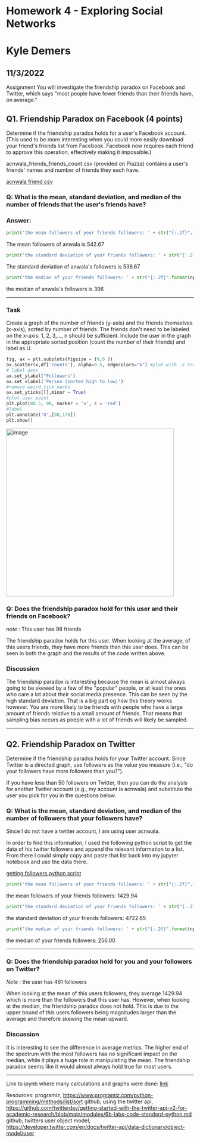 # Homework 4 - Exploring Social Networks
# Kyle Demers
## 11/3/2022

Assignment
You will investigate the friendship paradox on Facebook and Twitter, which says "most people have fewer friends than their friends have, on average."

## Q1. Friendship Paradox on Facebook (4 points)
Determine if the friendship paradox holds for a user's Facebook account. (This used to be more interesting when you could more easily download your friend's friends list from Facebook. Facebook now requires each friend to approve this operation, effectively making it impossible.)

acnwala_friends_friends_count.csv (provided on Piazza) contains a user's friends' names and number of friends they each have.

[acnwala friend csv](https://github.com/Kyle-Demers08/Data440/blob/main/HW4/acnwala_friends_friends_count.csv)

### Q: What is the mean, standard deviation, and median of the number of friends that the user's friends have?

### Answer:

```python
print('the mean followers of your friends followers: ' + str("{:.2f}".format(np.mean(df['counts']))))
```

The mean followers of anwala is 542.67

```python
print('the standard deviation of your friends followers: ' + str("{:.2f}".format(np.std(df['counts']))))
```
The standard deviation of anwala's followers is 536.67


```python
print('the median of your friends followers: ' + str("{:.2f}".format(np.median(df['counts']))))``` 
```

the median of anwala's followers is 396

___

### Task 
Create a graph of the number of friends (y-axis) and the friends themselves (x-axis), sorted by number of friends. The friends don't need to be labeled on the x-axis: 1, 2, 3,..., n should be sufficient. Include the user in the graph in the appropriate sorted position (count the number of their friends) and label as U.

```python
fig, ax = plt.subplots(figsize = (9,6 ))
ax.scatter(x,df['counts'], alpha=0.5, edgecolors="k") #plot with .5 transparency
# label axes
ax.set_ylabel("Followers")
ax.set_xlabel('Person (sorted high to low)')
#remove weird tick marks
ax.set_yticks([],minor = True)
#plot user point
plt.plot(88.5, 98, marker = 'o', c = 'red')
#label 
plt.annotate('U',[88,170])
plt.show()
```
<img width="450" alt="image" src="https://user-images.githubusercontent.com/112887807/199545161-5b7d26bc-88c7-47c4-8a0e-40570b06bf9d.png">

### Q: Does the friendship paradox hold for this user and their friends on Facebook?

*note :* This user has 98 friends

The friendship paradox holds for this user. When looking at the average, of this users friends, they have more friends than this user does. This can be seen in both the graph and the results of the code written above.

### Discussion

The friendship paradox is interesting because the mean is almost always going to be skewed by a few of the "popular" people, or at least the ones who care a lot about their social media presence. This can be seen by the high standard deviation. That is a big part og how this theory works however. You are more likely to be friends with people who have a large amount of friends relative to a small amount of friends. That means that sampling bias occurs as poeple with a lot of friends will likely be sampled. 

---

## Q2. Friendship Paradox on Twitter 
Determine if the friendship paradox holds for your Twitter account. Since Twitter is a directed graph, use followers as the value you measure (i.e., "do your followers have more followers than you?").

If you have less than 50 followers on Twitter, then you can do the analysis for another Twitter account (e.g., my account is acnwala) and substitute the user you pick for you in the questions below.

### Q: What is the mean, standard deviation, and median of the number of followers that your followers have?

Since I do not have a twitter account, I am using user acnwala.

In order to find this information, I used the following python script to get the data of his twitter followers and append the relevant information to a list. From there I could simply copy and paste that list back into my jupyter notebook and use the data there.

[getting followers python script](https://github.com/Kyle-Demers08/Data440/blob/main/HW4/Get_followers.py)

```python
print('the mean followers of your friends followers: ' + str("{:.2f}".format(np.mean(follower_counts))))
```

the mean followers of your friends followers: 1429.94

```python
print('the standard deviation of your friends followers: ' + str("{:.2f}".format(np.std(follower_counts))))
```

the standard deviation of your friends followers: 4722.65

```python
print('the median of your friends followers: ' + str("{:.2f}".format(np.median(follower_counts))))
```

the median of your friends followers: 256.00

---

### Q: Does the friendship paradox hold for you and your followers on Twitter?

*Note :* the user has 461 followers

When looking at the mean of this users followers, they average 1429.94 which is more than the followers that this user has. However, when looking at the median, the friendship paradox does not hold. This is due to the upper bound of this users followers being magnitudes larger than the average and therefore skewing the mean upward. 

### Discussion

It is interesting to see the difference in average metrics. The higher end of the spectrum with the most followers has no significant impact on the median, while it plays a huge role in manipulating the mean. The friendship paradox seems like it would almost always hold true for most users. 

---

Link to ipynb where many calculations and graphs were done:
[link](https://github.com/Kyle-Demers08/Data440/blob/main/HW4/Untitled%20(2).ipynb)

Resources:
programiz, <https://www.programiz.com/python-programming/methods/list/sort>
github; using the twitter api, <https://github.com/twitterdev/getting-started-with-the-twitter-api-v2-for-academic-research/blob/main/modules/6b-labs-code-standard-python.md>
github; twitters user object model, <https://developer.twitter.com/en/docs/twitter-api/data-dictionary/object-model/user>

